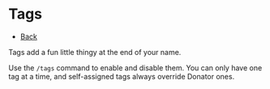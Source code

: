 # Tags

- [Back](/docs)

Tags add a fun little thingy at the end of your name.

Use the `/tags` command to enable and disable them. You can only have one tag at a time, and self-assigned tags always override Donator ones.